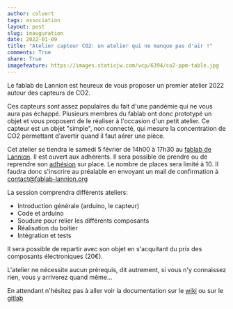 ```yaml
---
author: colvert
tags: association
layout: post
slug: inauguration
date: 2022-01-09
title: "Atelier capteur CO2: un atelier qui ne manque pas d'air !"
comments: True
share: True
imagefeature: https://images.staticjw.com/vcp/6394/co2-ppm-table.jpg
---
```


Le fablab de Lannion est heureux de vous proposer un premier atelier 2022 autour des capteurs de CO2.

Ces capteurs sont assez populaires du fait d'une pandémie qui ne vous aura pas échappé.
Plusieurs membres du fablab ont donc prototypé un objet et vous proposent de le réaliser à l'occasion d'un petit atelier.
Ce capteur est un objet "simple", non connecté, qui mesure la concentration de CO2 permettant d'avertir quand il faut aérer une pièce. 

Cet atelier se tiendra le samedi 5 février de 14h00 à 17h30 au [fablab de Lannion](http://www.fablab-lannion.org/horaires-et-acces/).
Il est ouvert aux adhérents.
Il sera possible de prendre ou de reprendre son [adhésion](https://wiki.fablab-lannion.org/index.php?title=Adhésion) sur place.
Le nombre de places sera limité à 10.
Il faudra donc s'inscrire au préalable en envoyant un mail de confirmation à contact@fablab-lannion.org

La session comprendra différents ateliers:

* Introduction générale (arduino, le capteur)
* Code et arduino
* Soudure pour relier les différents composants
* Réalisation du boitier
* Intégration et tests

Il sera possible de repartir avec son objet en s'acquitant du prix des composants électroniques (20€).

L'atelier ne nécessite aucun prérequis, dit autrement, si vous n'y connaissez rien, vous y arriverez quand même...

En attendant n'hésitez pas à aller voir la documentation sur le [wiki](https://wiki.fablab-lannion.org/index.php?title=Capteur_de_CO2)
ou sur le [gitlab](https://gitlab.com/fablab-lannion/capteur-co2) 
